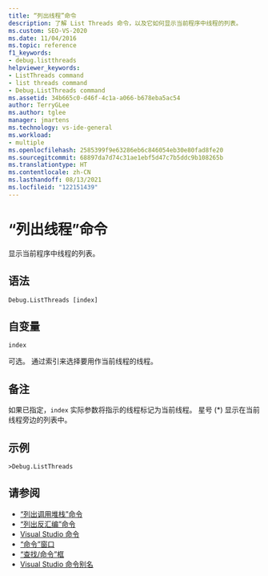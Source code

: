 ```yaml
---
title: “列出线程”命令
description: 了解 List Threads 命令，以及它如何显示当前程序中线程的列表。
ms.custom: SEO-VS-2020
ms.date: 11/04/2016
ms.topic: reference
f1_keywords:
- debug.listthreads
helpviewer_keywords:
- ListThreads command
- list threads command
- Debug.ListThreads command
ms.assetid: 34b665c0-d46f-4c1a-a066-b678eba5ac54
author: TerryGLee
ms.author: tglee
manager: jmartens
ms.technology: vs-ide-general
ms.workload:
- multiple
ms.openlocfilehash: 2585399f9e63286eb6c846054eb30e80fad8fe20
ms.sourcegitcommit: 68897da7d74c31ae1ebf5d47c7b5ddc9b108265b
ms.translationtype: HT
ms.contentlocale: zh-CN
ms.lasthandoff: 08/13/2021
ms.locfileid: "122151439"
---
```

# <a name="list-threads-command"></a>“列出线程”命令
显示当前程序中线程的列表。

## <a name="syntax"></a>语法

```
Debug.ListThreads [index]
```

## <a name="arguments"></a>自变量
`index`

可选。 通过索引来选择要用作当前线程的线程。

## <a name="remarks"></a>备注
如果已指定，`index` 实际参数将指示的线程标记为当前线程。 星号 (*) 显示在当前线程旁边的列表中。

## <a name="example"></a>示例

```
>Debug.ListThreads
```

## <a name="see-also"></a>请参阅

- [“列出调用堆栈”命令](../../ide/reference/list-call-stack-command.md)
- [“列出反汇编”命令](../../ide/reference/list-disassembly-command.md)
- [Visual Studio 命令](../../ide/reference/visual-studio-commands.md)
- [“命令”窗口](../../ide/reference/command-window.md)
- [“查找/命令”框](../../ide/find-command-box.md)
- [Visual Studio 命令别名](../../ide/reference/visual-studio-command-aliases.md)
